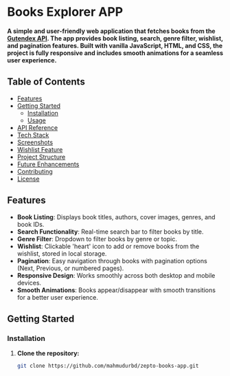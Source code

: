 # Books Explorer APP

**A simple and user-friendly web application that fetches books from the [Gutendex API](https://gutendex.com/). The app provides book listing, search, genre filter, wishlist, and pagination features. Built with vanilla JavaScript, HTML, and CSS, the project is fully responsive and includes smooth animations for a seamless user experience.**

## Table of Contents

- [Features](#features)
- [Getting Started](#getting-started)
  - [Installation](#installation)
  - [Usage](#usage)
- [API Reference](#api-reference)
- [Tech Stack](#tech-stack)
- [Screenshots](#screenshots)
- [Wishlist Feature](#wishlist-feature)
- [Project Structure](#project-structure)
- [Future Enhancements](#future-enhancements)
- [Contributing](#contributing)
- [License](#license)

## Features

- **Book Listing**: Displays book titles, authors, cover images, genres, and book IDs.
- **Search Functionality**: Real-time search bar to filter books by title.
- **Genre Filter**: Dropdown to filter books by genre or topic.
- **Wishlist**: Clickable 'heart' icon to add or remove books from the wishlist, stored in local storage.
- **Pagination**: Easy navigation through books with pagination options (Next, Previous, or numbered pages).
- **Responsive Design**: Works smoothly across both desktop and mobile devices.
- **Smooth Animations**: Books appear/disappear with smooth transitions for a better user experience.

## Getting Started

### Installation

1. **Clone the repository:**
   ```bash
   git clone https://github.com/mahmudurbd/zepto-books-app.git
